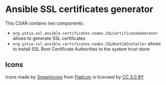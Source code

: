 # Ansible SSL certificates generator

This CSAR contains two components:

* `org.ystia.ssl.ansible.certificates.nodes.SSLCertificateGenerator` allows to generate SSL certificates
* `org.ystia.ssl.ansible.certificates.nodes.SSLRootCAInstaller` allows to install SSL Root Certificate Authorities to the system trust store

## Icons

Icons made by [Smashicons](https://www.flaticon.com/authors/smashicons) from [Flaticon](https://www.flaticon.com/) is licensed by [CC 3.0 BY](http://creativecommons.org/licenses/by/3.0/)

